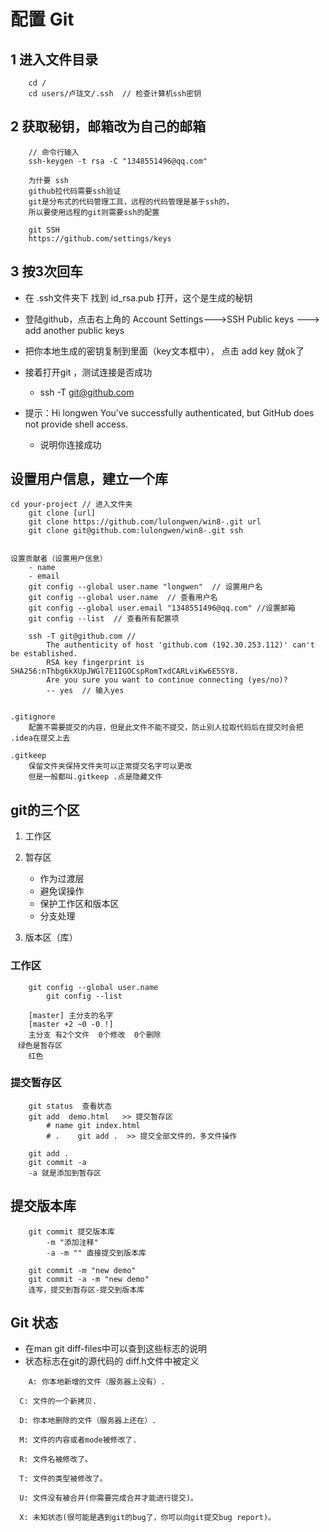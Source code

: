 # 配置 Git

## 1 进入文件目录
```
	cd /
	cd users/卢珑文/.ssh  // 检查计算机ssh密钥
```


## 2 获取秘钥，邮箱改为自己的邮箱
```
	// 命令行输入
	ssh-keygen -t rsa -C "1348551496@qq.com"

	为什要 ssh
	github拉代码需要ssh验证
	git是分布式的代码管理工具，远程的代码管理是基于ssh的，
	所以要使用远程的git则需要ssh的配置

	git SSH 
	https://github.com/settings/keys
```


## 3 按3次回车
* 在 .ssh文件夹下 找到 id_rsa.pub 打开，这个是生成的秘钥
* 登陆github，点击右上角的 Account Settings--->SSH Public keys ---> add another public keys
* 把你本地生成的密钥复制到里面（key文本框中）， 点击 add key 就ok了
* 接着打开git ，测试连接是否成功
	* ssh -T git@github.com

* 提示：Hi longwen You've successfully authenticated, but GitHub does not provide shell access. 
	* 说明你连接成功



## 设置用户信息，建立一个库
```
cd your-project // 进入文件夹
	git clone [url]
	git clone https://github.com/lulongwen/win8-.git url
	git clone git@github.com:lulongwen/win8-.git ssh


设置贡献者（设置用户信息）
	- name
	- email
	git config --global user.name "longwen"  // 设置用户名
	git config --global user.name  // 查看用户名
	git config --global user.email "1348551496@qq.com" //设置邮箱
	git config --list  // 查看所有配置项

	ssh -T git@github.com //
		The authenticity of host 'github.com (192.30.253.112)' can't be established.
		RSA key fingerprint is SHA256:nThbg6kXUpJWGl7E1IGOCspRomTxdCARLviKw6E5SY8.
		Are you sure you want to continue connecting (yes/no)? 
		-- yes  // 输入yes


.gitignore
	配置不需要提交的内容，但是此文件不能不提交，防止别人拉取代码后在提交时会把 .idea在提交上去

.gitkeep
	保留文件夹保持文件夹可以正常提交名字可以更改
	但是一般都叫.gitkeep .点是隐藏文件

```


## git的三个区
1. 工作区
2. 暂存区
	* 作为过渡层
	* 避免误操作
	* 保护工作区和版本区
	* 分支处理

3. 版本区（库）


### 工作区
```
	git config --global user.name
		git config --list

	[master] 主分支的名字
	[master +2 ~0 -0 !]
	主分支 有2个文件  0个修改  0个删除 
　绿色是暂存区
	红色 

```



### 提交暂存区
```
	git status  查看状态
	git add  demo.html   >> 提交暂存区
		# name git index.html
		# .    git add .  >> 提交全部文件的，多文件操作

	git add .
	git commit -a
	-a 就是添加到暂存区

```



## 提交版本库
```
	git commit 提交版本库
		-m "添加注释" 
		-a -m "" 直接提交到版本库

	git commit -m "new demo"
	git commit -a -m "new demo"
	连写，提交到暂存区-提交到版本库
```


## Git 状态
* 在man git diff-files中可以查到这些标志的说明
* 状态标志在git的源代码的 diff.h文件中被定义

```
	A: 你本地新增的文件（服务器上没有）.

  C: 文件的一个新拷贝.

  D: 你本地删除的文件（服务器上还在）.

  M: 文件的内容或者mode被修改了.

  R: 文件名被修改了。

  T: 文件的类型被修改了。

  U: 文件没有被合并(你需要完成合并才能进行提交)。

  X: 未知状态(很可能是遇到git的bug了，你可以向git提交bug report)。

```